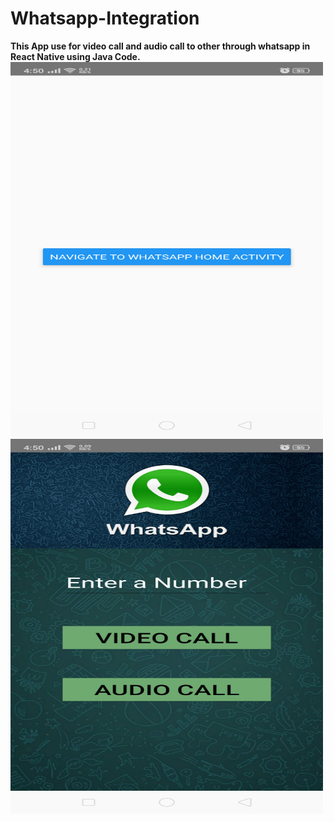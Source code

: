 # Whatsapp-Integration
<b>This App use for video call and audio call to other through whatsapp in React Native using Java Code.</b>
<img src="img1.png" width="500" height="600">
<img src="img2.png" width="500" height="600">
